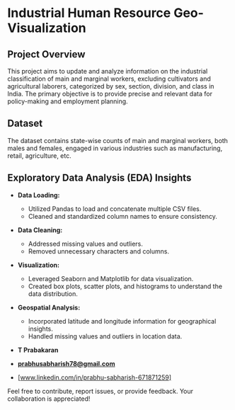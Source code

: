 # Industrial Human Resource Geo-Visualization

## Project Overview

  This project aims to update and analyze information on the industrial classification of main and marginal workers, excluding cultivators and agricultural laborers, categorized by sex, section, division, and class in India. The primary objective is to provide precise and relevant data for policy-making and employment planning.

## Dataset

  The dataset contains state-wise counts of main and marginal workers, both males and females, engaged in various industries such as manufacturing, retail, agriculture, etc.



## Exploratory Data Analysis (EDA) Insights

- **Data Loading:**
  - Utilized Pandas to load and concatenate multiple CSV files.
  - Cleaned and standardized column names to ensure consistency.

- **Data Cleaning:**
  - Addressed missing values and outliers.
  - Removed unnecessary characters and columns.

- **Visualization:**
  - Leveraged Seaborn and Matplotlib for data visualization.
  - Created box plots, scatter plots, and histograms to understand the data distribution.

- **Geospatial Analysis:**
  - Incorporated latitude and longitude information for geographical insights.
  - Handled missing values and outliers in location data.



- **T Prabakaran**
- **prabhusabharish78@gmail.com**
- [www.linkedin.com/in/prabhu-sabharish-671871259]

Feel free to contribute, report issues, or provide feedback. Your collaboration is appreciated!

